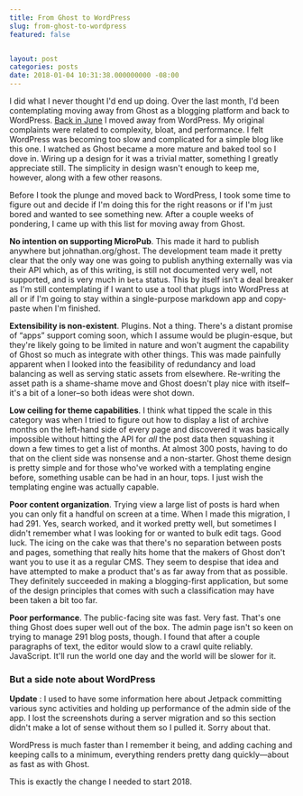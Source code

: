 ```yaml
---
title: From Ghost to WordPress
slug: from-ghost-to-wordpress
featured: false


layout: post
categories: posts
date: 2018-01-04 10:31:38.000000000 -08:00
---
```


I did what I never thought I'd end up doing. Over the last month, I'd been contemplating moving away from Ghost as a blogging platform and back to WordPress. [Back in June](https://johnathan.org/posts/2017/06/strange-things-around-these-parts.html) I moved away from WordPress. My original complaints were related to complexity, bloat, and performance. I felt WordPress was becoming too slow and complicated for a simple blog like this one. I watched as Ghost became a more mature and baked tool so I dove in. Wiring up a design for it was a trivial matter, something I greatly appreciate still. The simplicity in design wasn't enough to keep me, however, along with a few other reasons.

Before I took the plunge and moved back to WordPress, I took some time to figure out and decide if I'm doing this for the right reasons or if I'm just bored and wanted to see something new. After a couple weeks of pondering, I came up with this list for moving away from Ghost.

**No intention on supporting MicroPub**. This made it hard to publish anywhere but johnathan.org/ghost. The development team made it pretty clear that the only way one was going to publish anything externally was via their API which, as of this writing, is still not documented very well, not supported, and is very much in `beta` status. This by itself isn't a deal breaker as I'm still contemplating if I want to use a tool that plugs into WordPress at all or if I'm going to stay within a single-purpose markdown app and copy-paste when I'm finished.

**Extensibility is non-existent**. Plugins. Not a thing. There's a distant promise of “apps” support coming soon, which I assume would be plugin-esque, but they're likely going to be limited in nature and won't augment the capability of Ghost so much as integrate with other things. This was made painfully apparent when I looked into the feasibility of redundancy and load balancing as well as serving static assets from elsewhere. Re-writing the asset path is a shame-shame move and Ghost doesn't play nice with itself–it's a bit of a loner–so both ideas were shot down.

**Low ceiling for theme capabilities**. I think what tipped the scale in this category was when I tried to figure out how to display a list of archive months on the left-hand side of every page and discovered it was basically impossible without hitting the API for _all_ the post data then squashing it down a few times to get a list of months. At almost 300 posts, having to do that on the client side was nonsense and a non-starter. Ghost theme design is pretty simple and for those who've worked with a templating engine before, something usable can be had in an hour, tops. I just wish the templating engine was actually capable.

**Poor content organization**. Trying view a large list of posts is hard when you can only fit a handful on screen at a time. When I made this migration, I had 291. Yes, search worked, and it worked pretty well, but sometimes I didn't remember what I was looking for or wanted to bulk edit tags. Good luck. The icing on the cake was that there's no separation between posts and pages, something that really hits home that the makers of Ghost don't want you to use it as a regular CMS. They seem to despise that idea and have attempted to make a product that's as far away from that as possible. They definitely succeeded in making a blogging-first application, but some of the design principles that comes with such a classification may have been taken a bit too far.

**Poor performance**. The public-facing site was fast. Very fast. That's one thing Ghost does super well out of the box. The admin page isn't so keen on trying to manage 291 blog posts, though. I found that after a couple paragraphs of text, the editor would slow to a crawl quite reliably. JavaScript. It'll run the world one day and the world will be slower for it.

### But a side note about WordPress

**Update** : I used to have some information here about Jetpack committing various sync activities and holding up performance of the admin side of the app. I lost the screenshots during a server migration and so this section didn't make a lot of sense without them so I pulled it. Sorry about that.

WordPress is much faster than I remember it being, and adding caching and keeping calls to a minimum, everything renders pretty dang quickly—about as fast as with Ghost.

This is exactly the change I needed to start 2018.


